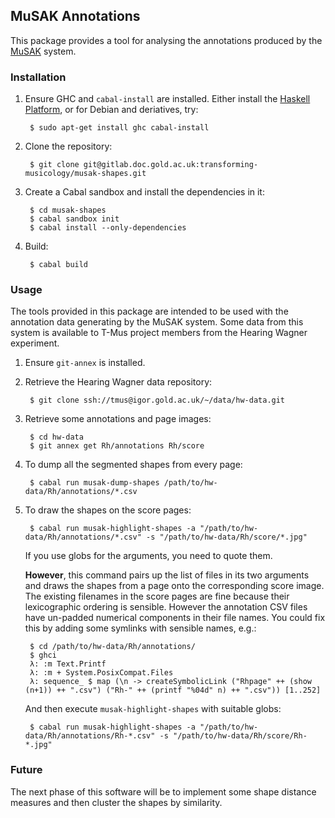 ## MuSAK Annotations

This package provides a tool for analysing the annotations produced by the [MuSAK](http://www.transforming-musicology.org/tools/metaMuSAK/) system.

### Installation

1. Ensure GHC and `cabal-install` are installed. Either install the
   [Haskell Platform](https://www.haskell.org/platform/), or for
   Debian and deriatives, try:

        $ sudo apt-get install ghc cabal-install

2. Clone the repository:

        $ git clone git@gitlab.doc.gold.ac.uk:transforming-musicology/musak-shapes.git

3. Create a Cabal sandbox and install the dependencies in it:

        $ cd musak-shapes
        $ cabal sandbox init
        $ cabal install --only-dependencies

4. Build:

        $ cabal build

### Usage

The tools provided in this package are intended to be used with the
annotation data generating by the MuSAK system. Some data from this
system is available to T-Mus project members from the Hearing Wagner
experiment.

1. Ensure `git-annex` is installed.

2. Retrieve the Hearing Wagner data repository:

        $ git clone ssh://tmus@igor.gold.ac.uk/~/data/hw-data.git

3. Retrieve some annotations and page images:

        $ cd hw-data
        $ git annex get Rh/annotations Rh/score

4. To dump all the segmented shapes from every page:

        $ cabal run musak-dump-shapes /path/to/hw-data/Rh/annotations/*.csv

5. To draw the shapes on the score pages:

        $ cabal run musak-highlight-shapes -a "/path/to/hw-data/Rh/annotations/*.csv" -s "/path/to/hw-data/Rh/score/*.jpg"

   If you use globs for the arguments, you need to quote them.

   **However**, this command pairs up the list of files in its two
   arguments and draws the shapes from a page onto the corresponding
   score image. The existing filenames in the score pages are fine
   because their lexicographic ordering is sensible. However the
   annotation CSV files have un-padded numerical components in their
   file names. You could fix this by adding some symlinks with
   sensible names, e.g.:

        $ cd /path/to/hw-data/Rh/annotations/
        $ ghci
        λ: :m Text.Printf
        λ: :m + System.PosixCompat.Files
        λ: sequence_ $ map (\n -> createSymbolicLink ("Rhpage" ++ (show (n+1)) ++ ".csv") ("Rh-" ++ (printf "%04d" n) ++ ".csv")) [1..252]

   And then execute `musak-highlight-shapes` with suitable globs:

        $ cabal run musak-highlight-shapes -a "/path/to/hw-data/Rh/annotations/Rh-*.csv" -s "/path/to/hw-data/Rh/score/Rh-*.jpg"

### Future

The next phase of this software will be to implement some shape
distance measures and then cluster the shapes by similarity.
